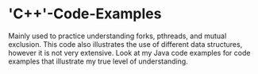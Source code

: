 # 'C++'-Code-Examples
Mainly used to practice understanding forks, pthreads, and mutual exclusion. 
This code also illustrates the use of different data structures, however it is not very extensive.
Look at my Java code examples for code examples that illustrate my true level of understanding.
